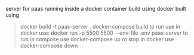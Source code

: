 server for paas
running inside a docker container
build using docker built using 
> docker build -t paas-server .
> docker-compose build
to run use in docker use:
> docker run -p 5500:5500 --env-file .env paas-server
 to run in compose use docker-compose up
 ro stop in docker use docker-compose down
